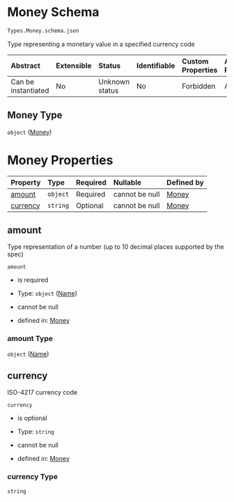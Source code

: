 # Money Schema

```txt
Types.Money.schema.json
```

Type representing a monetary value in a specified currency code

| Abstract            | Extensible | Status         | Identifiable | Custom Properties | Additional Properties | Access Restrictions | Defined In                                                                 |
| :------------------ | :--------- | :------------- | :----------- | :---------------- | :-------------------- | :------------------ | :------------------------------------------------------------------------- |
| Can be instantiated | No         | Unknown status | No           | Forbidden         | Allowed               | none                | [Money.schema.json](../out/types/Money.schema.json "open original schema") |

## Money Type

`object` ([Money](money.md))

# Money Properties

| Property              | Type     | Required | Nullable       | Defined by                                                                           |
| :-------------------- | :------- | :------- | :------------- | :----------------------------------------------------------------------------------- |
| [amount](#amount)     | `object` | Required | cannot be null | [Money](stockplan-properties-name.md "Types.Numeric.schema.json#/properties/amount") |
| [currency](#currency) | `string` | Optional | cannot be null | [Money](money-properties-currency.md "Types.Money.schema.json#/properties/currency") |

## amount

Type representation of a number (up to 10 decimal places supported by the spec)

`amount`

*   is required

*   Type: `object` ([Name](stockplan-properties-name.md))

*   cannot be null

*   defined in: [Money](stockplan-properties-name.md "Types.Numeric.schema.json#/properties/amount")

### amount Type

`object` ([Name](stockplan-properties-name.md))

## currency

ISO-4217 currency code

`currency`

*   is optional

*   Type: `string`

*   cannot be null

*   defined in: [Money](money-properties-currency.md "Types.Money.schema.json#/properties/currency")

### currency Type

`string`
